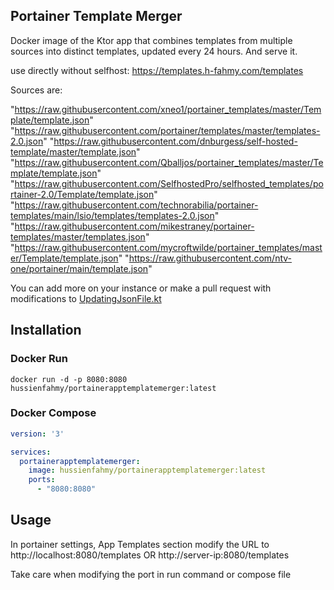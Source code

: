 ## Portainer Template Merger

Docker image of the Ktor app that combines templates from multiple sources into distinct templates, updated every 24 hours. And serve it.

use directly without selfhost: https://templates.h-fahmy.com/templates

Sources are:

"https://raw.githubusercontent.com/xneo1/portainer_templates/master/Template/template.json"
"https://raw.githubusercontent.com/portainer/templates/master/templates-2.0.json"
"https://raw.githubusercontent.com/dnburgess/self-hosted-template/master/template.json"
"https://raw.githubusercontent.com/Qballjos/portainer_templates/master/Template/template.json"
"https://raw.githubusercontent.com/SelfhostedPro/selfhosted_templates/portainer-2.0/Template/template.json"
"https://raw.githubusercontent.com/technorabilia/portainer-templates/main/lsio/templates/templates-2.0.json"
"https://raw.githubusercontent.com/mikestraney/portainer-templates/master/templates.json"
"https://raw.githubusercontent.com/mycroftwilde/portainer_templates/master/Template/template.json"
"https://raw.githubusercontent.com/ntv-one/portainer/main/template.json"

You can add more on your instance or make a pull request with modifications to [UpdatingJsonFile.kt](https://github.com/Hussienfahmy/PortainerAppTemplateMerger/blob/master/src/main/kotlin/com/h_fahmy/templates/UpdatingJsonFile.kt)

## Installation

### Docker Run
```
docker run -d -p 8080:8080 hussienfahmy/portainerapptemplatemerger:latest
```

### Docker Compose
``` yml
version: '3'

services:
  portainerapptemplatemerger:
    image: hussienfahmy/portainerapptemplatemerger:latest
    ports:
      - "8080:8080"
```

## Usage
In portainer settings, App Templates section 
modify the URL to http://localhost:8080/templates OR http://server-ip:8080/templates

Take care when modifying the port in run command or compose file
